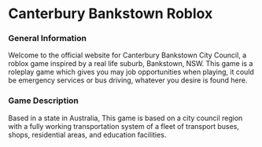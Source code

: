 # Canterbury Bankstown Roblox
### General Information
Welcome to the official website for Canterbury Bankstown City Council, a roblox game inspired by a real life suburb, Bankstown, NSW. This game is a roleplay game which gives you may job opportunities when playing, it could be emergency services or bus driving, whatever you desire is found here.

### Game Description
Based in a state in Australia, 
This game is based on a city council region with a fully working transportation system of a fleet of transport buses, shops, residential areas, and education facilities.

